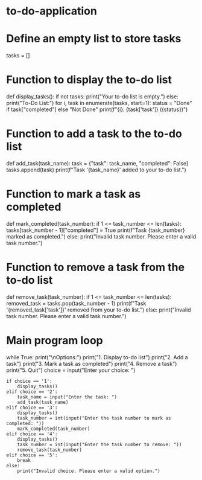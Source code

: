 # to-do-application
# Define an empty list to store tasks
tasks = []

# Function to display the to-do list
def display_tasks():
    if not tasks:
        print("Your to-do list is empty.")
    else:
        print("To-Do List:")
        for i, task in enumerate(tasks, start=1):
            status = "Done" if task["completed"] else "Not Done"
            print(f"{i}. {task['task']} ({status})")

# Function to add a task to the to-do list
def add_task(task_name):
    task = {"task": task_name, "completed": False}
    tasks.append(task)
    print(f"Task '{task_name}' added to your to-do list.")

# Function to mark a task as completed
def mark_completed(task_number):
    if 1 <= task_number <= len(tasks):
        tasks[task_number - 1]["completed"] = True
        print(f"Task {task_number} marked as completed.")
    else:
        print("Invalid task number. Please enter a valid task number.")

# Function to remove a task from the to-do list
def remove_task(task_number):
    if 1 <= task_number <= len(tasks):
        removed_task = tasks.pop(task_number - 1)
        print(f"Task '{removed_task['task']}' removed from your to-do list.")
    else:
        print("Invalid task number. Please enter a valid task number.")

# Main program loop
while True:
    print("\nOptions:")
    print("1. Display to-do list")
    print("2. Add a task")
    print("3. Mark a task as completed")
    print("4. Remove a task")
    print("5. Quit")
    choice = input("Enter your choice: ")

    if choice == '1':
        display_tasks()
    elif choice == '2':
        task_name = input("Enter the task: ")
        add_task(task_name)
    elif choice == '3':
        display_tasks()
        task_number = int(input("Enter the task number to mark as completed: "))
        mark_completed(task_number)
    elif choice == '4':
        display_tasks()
        task_number = int(input("Enter the task number to remove: "))
        remove_task(task_number)
    elif choice == '5':
        break
    else:
        print("Invalid choice. Please enter a valid option.")
